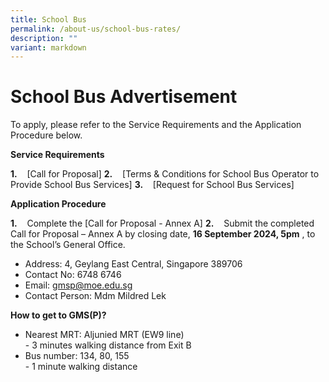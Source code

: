 ```yaml
---
title: School Bus
permalink: /about-us/school-bus-rates/
description: ""
variant: markdown
---
```

# **School Bus Advertisement**

To apply, please refer to the Service Requirements and the Application Procedure below.

**Service Requirements**  
  
**1.**    [Call for Proposal][](/files/1__2024_GMSP_Call_for_Proposals__For_Single_Bus_Service___final_.pdf)
**2.**    [Terms & Conditions for School Bus Operator to Provide School Bus Services] 
**3.**    [Request for School Bus Services][](/files/2__2024_GMSP_Information_from_Vendor__For_Single_Bus_Service_.pdf)

**Application Procedure**  
  
**1.**    Complete the [Call for Proposal - Annex A][](/files/4__2024_GMSP_Request_for_School_Bus_Service_and_T_C_Governing_the_Requests_for_Services___For_Single_Bus_Service_.pdf)
**2.**    Submit the completed Call for Proposal – Annex A by closing date, **16 September 2024, 5pm** , to the School’s General Office.

* Address: 4, Geylang East Central,&nbsp;Singapore 389706
* Contact No: 6748 6746
* Email: gmsp@moe.edu.sg
* Contact Person: Mdm Mildred Lek 

**How to get to GMS(P)?**

*   Nearest MRT: Aljunied MRT (EW9 line)  
    \- 3 minutes walking distance from Exit B
*   Bus number: 134, 80, 155  
    \- 1 minute walking distance